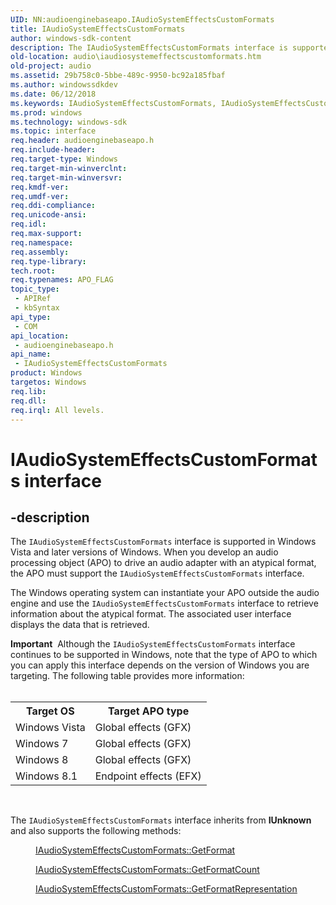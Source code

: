 ```yaml
---
UID: NN:audioenginebaseapo.IAudioSystemEffectsCustomFormats
title: IAudioSystemEffectsCustomFormats
author: windows-sdk-content
description: The IAudioSystemEffectsCustomFormats interface is supported in Windows Vista and later versions of Windows.
old-location: audio\iaudiosystemeffectscustomformats.htm
old-project: audio
ms.assetid: 29b758c0-5bbe-489c-9950-bc92a185fbaf
ms.author: windowssdkdev
ms.date: 06/12/2018
ms.keywords: IAudioSystemEffectsCustomFormats, IAudioSystemEffectsCustomFormats interface [Audio Devices], IAudioSystemEffectsCustomFormats interface [Audio Devices],described, audio.iaudiosystemeffectscustomformats, audio_syseffects_r_c8bb1589-9952-4e31-8153-653c3dd0f174.xml, audioenginebaseapo/IAudioSystemEffectsCustomFormats
ms.prod: windows
ms.technology: windows-sdk
ms.topic: interface
req.header: audioenginebaseapo.h
req.include-header: 
req.target-type: Windows
req.target-min-winverclnt: 
req.target-min-winversvr: 
req.kmdf-ver: 
req.umdf-ver: 
req.ddi-compliance: 
req.unicode-ansi: 
req.idl: 
req.max-support: 
req.namespace: 
req.assembly: 
req.type-library: 
tech.root: 
req.typenames: APO_FLAG
topic_type:
 - APIRef
 - kbSyntax
api_type:
 - COM
api_location:
 - audioenginebaseapo.h
api_name:
 - IAudioSystemEffectsCustomFormats
product: Windows
targetos: Windows
req.lib: 
req.dll: 
req.irql: All levels.
---
```


# IAudioSystemEffectsCustomFormats interface


## -description


The <code>IAudioSystemEffectsCustomFormats</code> interface is supported in Windows Vista and later versions of Windows. When you develop an audio processing object (APO) to drive an audio adapter with  an atypical format, the APO must support the <code>IAudioSystemEffectsCustomFormats</code> interface.

The Windows operating system can instantiate your APO outside the audio engine and use the <code>IAudioSystemEffectsCustomFormats</code> interface to retrieve information about the atypical format. The associated user interface displays the data that is retrieved.
<div class="alert"><b>Important</b>  Although the <code>IAudioSystemEffectsCustomFormats</code> interface  continues to be supported in Windows, note that the type of APO to which you can apply this interface depends on the version of Windows you are targeting. The following table provides more information:</div><div> </div><table>
<tr>
<th>Target OS</th>
<th>Target APO type</th>
</tr>
<tr>
<td>Windows Vista</td>
<td>Global effects (GFX)</td>
</tr>
<tr>
<td>Windows 7</td>
<td>Global effects (GFX)</td>
</tr>
<tr>
<td>Windows 8</td>
<td>Global effects (GFX)</td>
</tr>
<tr>
<td>Windows 8.1</td>
<td>Endpoint effects (EFX)</td>
</tr>
</table> 

The <code>IAudioSystemEffectsCustomFormats</code> interface inherits from <b>IUnknown</b> and also supports the following methods:
<dl>
<dd>

<a href="https://msdn.microsoft.com/library/windows/hardware/ff536516">IAudioSystemEffectsCustomFormats::GetFormat</a>


</dd>
<dd>

<a href="https://msdn.microsoft.com/library/windows/hardware/ff536517">IAudioSystemEffectsCustomFormats::GetFormatCount</a>


</dd>
<dd>

<a href="https://msdn.microsoft.com/library/windows/hardware/ff536518">IAudioSystemEffectsCustomFormats::GetFormatRepresentation</a>


</dd>
</dl>
